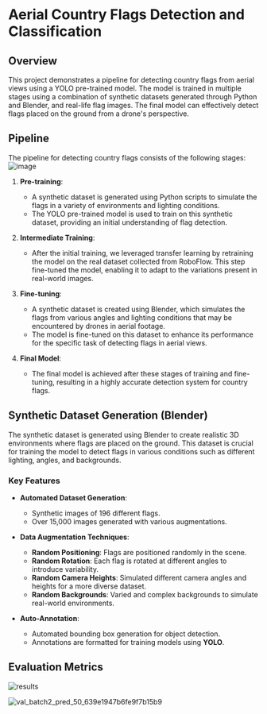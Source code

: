 # Aerial Country Flags Detection and Classification

## Overview
This project demonstrates a pipeline for detecting country flags from aerial views using a YOLO pre-trained model. The model is trained in multiple stages using a combination of synthetic datasets generated through Python and Blender, and real-life flag images. The final model can effectively detect flags placed on the ground from a drone's perspective.

## Pipeline

The pipeline for detecting country flags consists of the following stages:
![image](https://github.com/user-attachments/assets/0450d79e-626c-4f0e-bc1a-981887ca8c4c)


1. **Pre-training**:
   - A synthetic dataset is generated using Python scripts to simulate the flags in a variety of environments and lighting conditions.
   - The YOLO pre-trained model is used to train on this synthetic dataset, providing an initial understanding of flag detection.

2. **Intermediate Training**:
   - After the initial training, we leveraged transfer learning by retraining the model on the real dataset collected from RoboFlow. This step fine-tuned the model, enabling it to adapt to the variations present in real-world images.
   
3. **Fine-tuning**:
   - A synthetic dataset is created using Blender, which simulates the flags from various angles and lighting conditions that may be encountered by drones in aerial footage.
   - The model is fine-tuned on this dataset to enhance its performance for the specific task of detecting flags in aerial views.

4. **Final Model**:
   - The final model is achieved after these stages of training and fine-tuning, resulting in a highly accurate detection system for country flags.

## Synthetic Dataset Generation (Blender)

The synthetic dataset is generated using Blender to create realistic 3D environments where flags are placed on the ground. This dataset is crucial for training the model to detect flags in various conditions such as different lighting, angles, and backgrounds.
### **Key Features**
- **Automated Dataset Generation**:
  - Synthetic images of 196 different flags.
  - Over 15,000 images generated with various augmentations.
  
- **Data Augmentation Techniques**:
  - **Random Positioning**: Flags are positioned randomly in the scene.
  - **Random Rotation**: Each flag is rotated at different angles to introduce variability.
  - **Random Camera Heights**: Simulated different camera angles and heights for a more diverse dataset.
  - **Random Backgrounds**: Varied and complex backgrounds to simulate real-world environments.

- **Auto-Annotation**:
  - Automated bounding box generation for object detection.
  - Annotations are formatted for training models using **YOLO**.


## Evaluation Metrics
![results](https://github.com/user-attachments/assets/7f76c815-9e11-4e46-a5c7-2a9c891f65d6)  

![val_batch2_pred_50_639e1947b6fe9f7b15b9](https://github.com/user-attachments/assets/7439750b-bfa4-4b40-8577-90739c854309)





